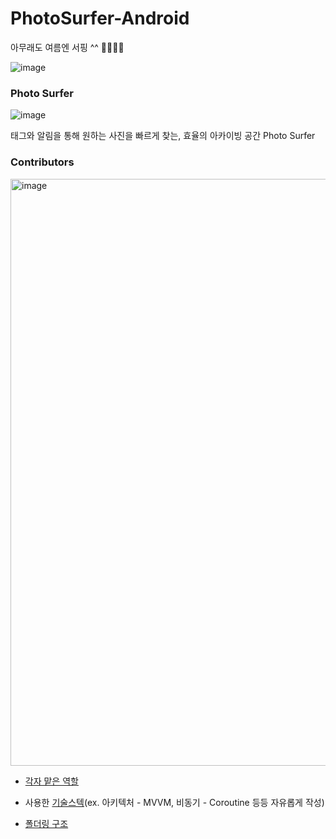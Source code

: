# PhotoSurfer-Android

아무래도 여름엔 서핑 ^^ 🌊🏄🏻‍♂️

![image](https://user-images.githubusercontent.com/62435316/178522538-df995189-4827-4211-93ef-c19dffed81e2.png)

### Photo Surfer
![image](https://user-images.githubusercontent.com/62435316/178522636-f6aff11a-d211-47fe-a554-1ed31eab4404.png)

태그와 알림을 통해 원하는 사진을 빠르게 찾는, 효율의 아카이빙 공간 Photo Surfer

### Contributors
<img width="939" alt="image" src="https://user-images.githubusercontent.com/62435316/178522825-120dc431-baf4-4840-8612-d23b3784b0b3.png">

- [각자 맡은 역할](https://www.figma.com/file/4vxrxFFgge0PA1ysPWCUBx/Wireframe_plan?node-id=38%3A3121)



- 사용한 [기술스텍](https://go-photosurfer.notion.site/eb46bb6716384204be3d635b1399adbb)(ex. 아키텍처 - MVVM, 비동기 - Coroutine 등등 자유롭게 작성)


- [폴더링 구조](https://go-photosurfer.notion.site/Package-Convention-a6649a46465a430ba4319ad570acb6b1)


